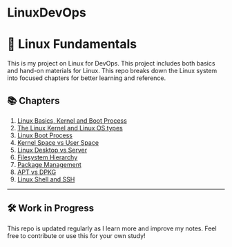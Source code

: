 # LinuxDevOps

# 🐧 Linux Fundamentals

This is my project on Linux for DevOps. This project includes both basics and hand-on materials for Linux.
This repo breaks down the Linux system into focused chapters for better learning and reference.

## 📚 Chapters

1. [Linux Basics, Kernel and Boot Process](01-linux-basics.md)
2. [The Linux Kernel and Linux OS types](kernel-in-linux.md)
3. [Linux Boot Process](chapters/03-linux-boot-process.md)
4. [Kernel Space vs User Space](chapters/04-kernel-vs-user-space.md)
5. [Linux Desktop vs Server](chapters/05-desktop-vs-server.md)
6. [Filesystem Hierarchy](chapters/06-filesystem-hierarchy.md)
7. [Package Management](chapters/07-package-management.md)
8. [APT vs DPKG](chapters/08-apt-vs-dpkg.md)
9. [Linux Shell and SSH](chapters/09-shell-and-ssh.md)

---

## 🛠️ Work in Progress

This repo is updated regularly as I learn more and improve my notes. Feel free to contribute or use this for your own study!

